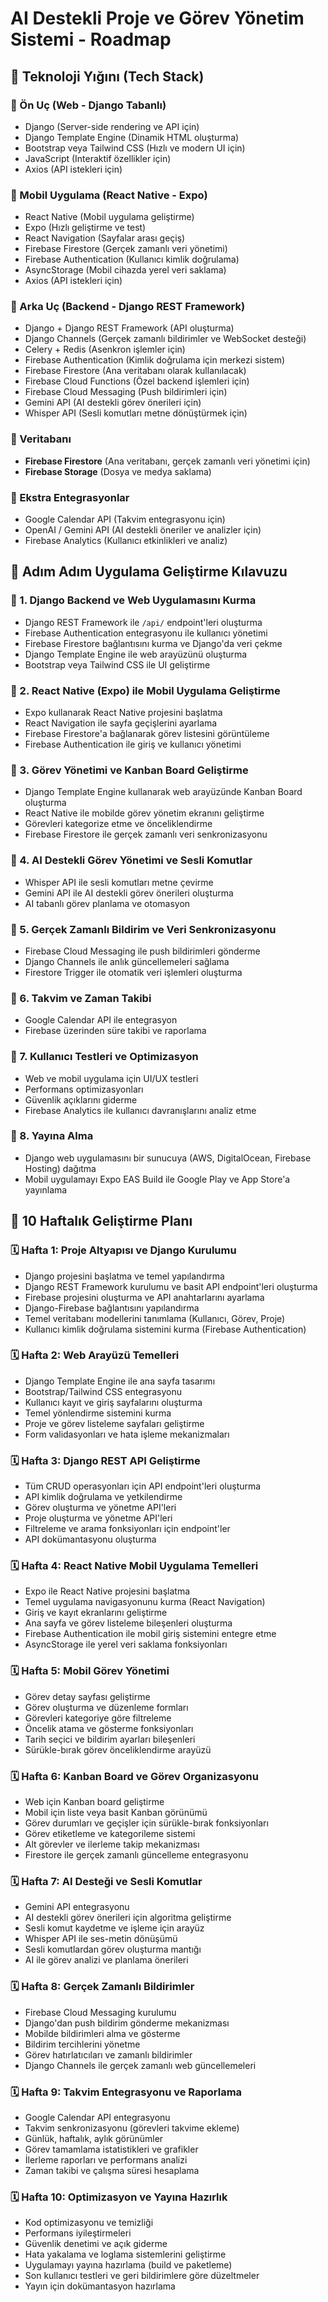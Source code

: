 # AI Destekli Proje ve Görev Yönetim Sistemi - Roadmap

## **🚀 Teknoloji Yığını (Tech Stack)**  

### **📌 Ön Uç (Web - Django Tabanlı)**
- Django (Server-side rendering ve API için)
- Django Template Engine (Dinamik HTML oluşturma)
- Bootstrap veya Tailwind CSS (Hızlı ve modern UI için)
- JavaScript (Interaktif özellikler için)
- Axios (API istekleri için)

### **📌 Mobil Uygulama (React Native - Expo)**
- React Native (Mobil uygulama geliştirme)
- Expo (Hızlı geliştirme ve test)
- React Navigation (Sayfalar arası geçiş)
- Firebase Firestore (Gerçek zamanlı veri yönetimi)
- Firebase Authentication (Kullanıcı kimlik doğrulama)
- AsyncStorage (Mobil cihazda yerel veri saklama)
- Axios (API istekleri için)

### **📌 Arka Uç (Backend - Django REST Framework)**
- Django + Django REST Framework (API oluşturma)
- Django Channels (Gerçek zamanlı bildirimler ve WebSocket desteği)
- Celery + Redis (Asenkron işlemler için)
- Firebase Authentication (Kimlik doğrulama için merkezi sistem)
- Firebase Firestore (Ana veritabanı olarak kullanılacak)
- Firebase Cloud Functions (Özel backend işlemleri için)
- Firebase Cloud Messaging (Push bildirimleri için)
- Gemini API (AI destekli görev önerileri için)
- Whisper API (Sesli komutları metne dönüştürmek için)

### **📌 Veritabanı**
- **Firebase Firestore** (Ana veritabanı, gerçek zamanlı veri yönetimi için)
- **Firebase Storage** (Dosya ve medya saklama)

### **📌 Ekstra Entegrasyonlar**
- Google Calendar API (Takvim entegrasyonu için)
- OpenAI / Gemini API (AI destekli öneriler ve analizler için)
- Firebase Analytics (Kullanıcı etkinlikleri ve analiz)

## **📌 Adım Adım Uygulama Geliştirme Kılavuzu**

### **🔹 1. Django Backend ve Web Uygulamasını Kurma**
- Django REST Framework ile `/api/` endpoint'leri oluşturma
- Firebase Authentication entegrasyonu ile kullanıcı yönetimi
- Firebase Firestore bağlantısını kurma ve Django'da veri çekme
- Django Template Engine ile web arayüzünü oluşturma
- Bootstrap veya Tailwind CSS ile UI geliştirme

### **🔹 2. React Native (Expo) ile Mobil Uygulama Geliştirme**
- Expo kullanarak React Native projesini başlatma
- React Navigation ile sayfa geçişlerini ayarlama
- Firebase Firestore'a bağlanarak görev listesini görüntüleme
- Firebase Authentication ile giriş ve kullanıcı yönetimi

### **🔹 3. Görev Yönetimi ve Kanban Board Geliştirme**
- Django Template Engine kullanarak web arayüzünde Kanban Board oluşturma
- React Native ile mobilde görev yönetim ekranını geliştirme
- Görevleri kategorize etme ve önceliklendirme
- Firebase Firestore ile gerçek zamanlı veri senkronizasyonu

### **🔹 4. AI Destekli Görev Yönetimi ve Sesli Komutlar**
- Whisper API ile sesli komutları metne çevirme
- Gemini API ile AI destekli görev önerileri oluşturma
- AI tabanlı görev planlama ve otomasyon

### **🔹 5. Gerçek Zamanlı Bildirim ve Veri Senkronizasyonu**
- Firebase Cloud Messaging ile push bildirimleri gönderme
- Django Channels ile anlık güncellemeleri sağlama
- Firestore Trigger ile otomatik veri işlemleri oluşturma

### **🔹 6. Takvim ve Zaman Takibi**
- Google Calendar API ile entegrasyon
- Firebase üzerinden süre takibi ve raporlama

### **🔹 7. Kullanıcı Testleri ve Optimizasyon**
- Web ve mobil uygulama için UI/UX testleri
- Performans optimizasyonları
- Güvenlik açıklarını giderme
- Firebase Analytics ile kullanıcı davranışlarını analiz etme

### **🔹 8. Yayına Alma**
- Django web uygulamasını bir sunucuya (AWS, DigitalOcean, Firebase Hosting) dağıtma
- Mobil uygulamayı Expo EAS Build ile Google Play ve App Store'a yayınlama

## **📅 10 Haftalık Geliştirme Planı**

### **🗓️ Hafta 1: Proje Altyapısı ve Django Kurulumu**
- Django projesini başlatma ve temel yapılandırma
- Django REST Framework kurulumu ve basit API endpoint'leri oluşturma
- Firebase projesini oluşturma ve API anahtarlarını ayarlama
- Django-Firebase bağlantısını yapılandırma
- Temel veritabanı modellerini tanımlama (Kullanıcı, Görev, Proje)
- Kullanıcı kimlik doğrulama sistemini kurma (Firebase Authentication)

### **🗓️ Hafta 2: Web Arayüzü Temelleri**
- Django Template Engine ile ana sayfa tasarımı
- Bootstrap/Tailwind CSS entegrasyonu
- Kullanıcı kayıt ve giriş sayfalarını oluşturma
- Temel yönlendirme sistemini kurma
- Proje ve görev listeleme sayfaları geliştirme
- Form validasyonları ve hata işleme mekanizmaları

### **🗓️ Hafta 3: Django REST API Geliştirme**
- Tüm CRUD operasyonları için API endpoint'leri oluşturma 
- API kimlik doğrulama ve yetkilendirme
- Görev oluşturma ve yönetme API'leri
- Proje oluşturma ve yönetme API'leri
- Filtreleme ve arama fonksiyonları için endpoint'ler
- API dokümantasyonu oluşturma

### **🗓️ Hafta 4: React Native Mobil Uygulama Temelleri**
- Expo ile React Native projesini başlatma
- Temel uygulama navigasyonunu kurma (React Navigation)
- Giriş ve kayıt ekranlarını geliştirme
- Ana sayfa ve görev listeleme bileşenleri oluşturma
- Firebase Authentication ile mobil giriş sistemini entegre etme
- AsyncStorage ile yerel veri saklama fonksiyonları

### **🗓️ Hafta 5: Mobil Görev Yönetimi**
- Görev detay sayfası geliştirme
- Görev oluşturma ve düzenleme formları
- Görevleri kategoriye göre filtreleme
- Öncelik atama ve gösterme fonksiyonları
- Tarih seçici ve bildirim ayarları bileşenleri
- Sürükle-bırak görev önceliklendirme arayüzü

### **🗓️ Hafta 6: Kanban Board ve Görev Organizasyonu**
- Web için Kanban board geliştirme
- Mobil için liste veya basit Kanban görünümü
- Görev durumları ve geçişler için sürükle-bırak fonksiyonları
- Görev etiketleme ve kategorileme sistemi
- Alt görevler ve ilerleme takip mekanizması
- Firestore ile gerçek zamanlı güncelleme entegrasyonu

### **🗓️ Hafta 7: AI Desteği ve Sesli Komutlar**
- Gemini API entegrasyonu
- AI destekli görev önerileri için algoritma geliştirme
- Sesli komut kaydetme ve işleme için arayüz
- Whisper API ile ses-metin dönüşümü
- Sesli komutlardan görev oluşturma mantığı
- AI ile görev analizi ve planlama önerileri

### **🗓️ Hafta 8: Gerçek Zamanlı Bildirimler**
- Firebase Cloud Messaging kurulumu
- Django'dan push bildirim gönderme mekanizması
- Mobilde bildirimleri alma ve gösterme
- Bildirim tercihlerini yönetme
- Görev hatırlatıcıları ve zamanlı bildirimler
- Django Channels ile gerçek zamanlı web güncellemeleri

### **🗓️ Hafta 9: Takvim Entegrasyonu ve Raporlama**
- Google Calendar API entegrasyonu
- Takvim senkronizasyonu (görevleri takvime ekleme)
- Günlük, haftalık, aylık görünümler
- Görev tamamlama istatistikleri ve grafikler
- İlerleme raporları ve performans analizi
- Zaman takibi ve çalışma süresi hesaplama

### **🗓️ Hafta 10: Optimizasyon ve Yayına Hazırlık**
- Kod optimizasyonu ve temizliği
- Performans iyileştirmeleri
- Güvenlik denetimi ve açık giderme
- Hata yakalama ve loglama sistemlerini geliştirme
- Uygulamayı yayına hazırlama (build ve paketleme)
- Son kullanıcı testleri ve geri bildirimlere göre düzeltmeler
- Yayın için dokümantasyon hazırlama

